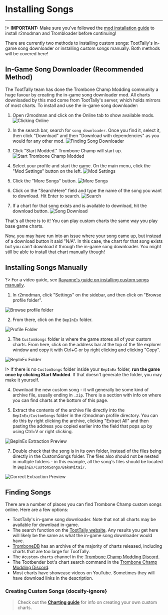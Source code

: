 # Installing Songs
---
!> **IMPORTANT:** Make sure you've followed the [mod installation guide](installing-r2modman) to install r2modman and Trombloader before continuing!

There are currently two methods to installing custom songs: TootTally's in-game song downloader or installing custom songs manually. Both methods will be covered here!

## In-Game Song Downloader (Recommended Method)

The TootTally team has done the Trombone Champ Modding community a huge favour by creating the in-game song downloader mod. All charts downloaded by this mod come from TootTally's server, which holds mirrors of most charts. To install and use the in-game song downloader:

1. Open r2modman and click on the Online tab to show available mods.
![Clicking Online](../docs/files/r2modman-install/selectonline.png)

2. In the search bar, search for `song downloader`. Once you find it, select it, then click "Download" and then "Download with dependencies" as you would for any other mod.
![Finding Song Downloader](../docs/files/songdownloader/findingsongdownloader.jpg)

3. Click "Start Modded." Trombone Champ will start up.
![Start Trombone Champ Modded](../docs/files/r2modman-install/startmodded.png)

4. Select your profile and start the game. On the main menu, click the "Mod Settings" button on the left.
![Mod Settings](../docs/files/songdownloader/modsettings.jpg)

5. Click the "More Songs" button.
![More Songs](../docs/files/songdownloader/moresongs.jpg)

6. Click on the "SearchHere" field and type the name of the song you want to download. Hit Enter to search.
![Search](../docs/files/songdownloader/search.jpg)

7. If a chart for that song exists and is available to download, hit the download button.
![Song Download](../docs/files/songdownloader/songdownload.jpg)

That's all there is to it! You can play custom charts the same way you play base game charts.

Now, you may have run into an issue where your song came up, but instead of a download button it said "N/A". In this case, the chart for that song exists but you can't download it through the in-game song downloader. You might still be able to install that chart manually though!

## Installing Songs Manually

?> For a video guide, see [Rayanne's guide on installing custom songs manually](https://www.youtube.com/watch?v=p0rud1uJ0o0).

1. In r2modman, click "Settings" on the sidebar, and then click on "Browse profile folder".

![Browse profile folder](../docs/files/r2modman-install/browseprofile.png)

2. From there, click on the `BepInEx` folder.

![Profile Folder](../docs/files/r2modman-install/profilefolder.png)

3. The `CustomSongs` folder is where the game stores all of your custom charts. From here, click on the address bar at the top of the file explorer window and copy it with Ctrl+C or by right clicking and clicking "Copy".

![BepInEx Folder](../docs/files/r2modman-install/bepinexfolder.png)

!> If there is no `CustomSongs` folder inside your `BepInEx` folder, **run the game once by clicking Start Modded**. If that doesn't generate the folder, you may make it yourself.

4. Download the new custom song - it will generally be some kind of archive file, usually ending in `.zip`. There is a section with info on where you can find charts at the bottom of this page.

6. Extract the contents of the archive file directly into the `BepInEx/CustomSongs` folder in the r2modman profile directory. You can do this by right clicking the archive, clicking "Extract All" and then pasting the address you copied earlier into the field that pops up by using Ctrl+V or right clicking.

![BepInEx Extraction Preview](../docs/files/customsongextract.png)

7. Double check that the song is in its own folder, instead of the files being directly in the CustomSongs folder. The files also should not be nested in multiple folders - in this example, all the song's files should be located in `BepinEx/CustomSongs/BakaMitai/`.

![Correct Extraction Preview](../docs/files/customsongcorrect.png)

## Finding Songs

There are a number of places you can find Trombone Champ custom songs online. Here are a few options:
- TootTally's in-game song downloader. Note that not all charts may be available for download in-game.
- The search function on the [TootTally website](https://toottally.com/search/). Any results you get here will likely be the same as what the in-game song downloader would have.
- [TromboneDB](https://tc-mods.github.io/TromboneDB/) has an archive of the majority of charts released, including charts that are too large for TootTally.
- The `#custom-charts` channel in the [Trombone Champ Modding Discord](https://discord.gg/KVzKRsbetJ).
- The Tootbender bot's chart search command in the [Trombone Champ Modding Discord](https://discord.gg/KVzKRsbetJ).
- Most charts have showcase videos on YouTube. Sometimes they will have download links in the description.

### Creating Custom Songs {docsify-ignore}

> Check out the [**Charting guide**](creating-charts) for info on creating your own custom charts.
